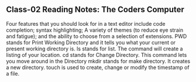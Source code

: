 ## Class-02 Reading Notes: The Coders Computer 
Four features that you should look for in a text editor include code completion; syntax
highlighting; A variety of themes (to reduce eye strain and
fatigue); and the ability to choose from a selection of
extensions.
PWD stands for Print Working Directory and it tells you what your current or present working directory is. 
ls stands for list. The command will create a listing of your location.
cd stands for Change Directory. This command lets you move around in the Directory 
mkdir stands for make directory. It creates a new directory.
touch is used to create, change or modify the timestamp of a file. 
